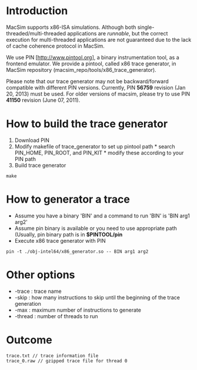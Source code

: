 # Introduction #

MacSim supports x86-ISA simulations. Although both single-threaded/multi-threaded applications are _runnable_, but the correct execution for multi-threaded applications are not guaranteed due to the lack of cache coherence protocol in MacSim.

We use PIN [http://www.pintool.org], a binary instrumentation tool, as a frontend emulator. We provide a pintool, called x86 trace generator, in MacSim repository (macsim\_repo/tools/x86\_trace\_generator).

Please note that our trace generator may not be backward/forward compatible with different PIN versions.
Currently, PIN **56759** revision (Jan 20, 2013) must be used. For older versions of macsim, please try to use PIN **41150** revision (June 07, 2011).


# How to build the trace generator #

  1. Download PIN
  1. Modify makefile of trace\_generator to set up pintool path
    * search PIN\_HOME, PIN\_ROOT, and PIN\_KIT
    * modify these according to your PIN path
  1. Build trace generator
```
make
```


# How to generator a trace #

  * Assume you have a binary 'BIN' and a command to run 'BIN' is 'BIN arg1 arg2'
  * Assume pin binary is available or you need to use appropriate path (Usually, pin binary path is in **$PINTOOL/pin**
  * Execute x86 trace generator with PIN
```
pin -t ./obj-intel64/x86_generator.so -- BIN arg1 arg2
```


# Other options #

  * -trace : trace name
  * -skip : how many instructions to skip until the beginning of the trace generation
  * -max : maximum number of instructions to generate
  * -thread : number of threads to run

# Outcome #

```
trace.txt // trace information file
trace_0.raw // gzipped trace file for thread 0
```